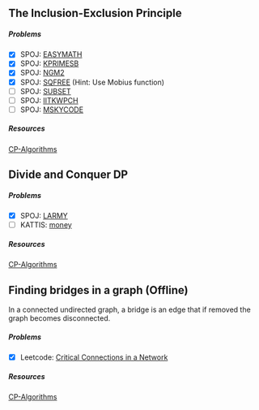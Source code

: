 ## The Inclusion-Exclusion Principle

##### Problems
- [X] SPOJ: [EASYMATH](https://www.spoj.com/problems/EASYMATH/)
- [X] SPOJ: [KPRIMESB](https://www.spoj.com/problems/KPRIMESB/)
- [X] SPOJ: [NGM2](https://www.spoj.com/problems/NGM2/)
- [X] SPOJ: [SQFREE](https://www.spoj.com/problems/SQFREE/) (Hint: Use Mobius function)
- [ ] SPOJ: [SUBSET](https://www.spoj.com/problems/SUBSET/)
- [ ] SPOJ: [IITKWPCH](https://www.spoj.com/problems/IITKWPCH/)
- [ ] SPOJ: [MSKYCODE](https://www.spoj.com/problems/MSKYCODE/)

##### Resources
[CP-Algorithms](https://cp-algorithms.com/combinatorics/inclusion-exclusion.html)


## Divide and Conquer DP

##### Problems
- [X] SPOJ: [LARMY](https://www.spoj.com/problems/LARMY/)
- [ ] KATTIS: [money](https://open.kattis.com/problems/money)

##### Resources
[CP-Algorithms](https://cp-algorithms.com/dynamic_programming/divide-and-conquer-dp.html)
 
## Finding bridges in a graph (Offline)
In a connected undirected graph, a bridge is an edge that if removed the graph becomes disconnected.

##### Problems
- [X] Leetcode: [Critical Connections in a Network](https://leetcode.com/problems/critical-connections-in-a-network/)

##### Resources
[CP-Algorithms](https://cp-algorithms.com/graph/bridge-searching.html)